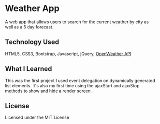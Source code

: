 # Weather App
A web app that allows users to search for the current weather by city as well as a 5 day forecast.

## Technology Used
HTML5, CSS3, Bootstrap, Javascript, jQuery, [OpenWeather API](https://openweathermap.org/)

## What I Learned
This was the first project I used event delegation on dynamically generated list elements.  It's also my first time using the ajaxStart and ajaxStop methods to show and hide a render screen.

## License
Licensed under the MIT License